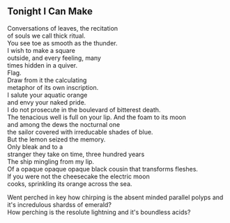 Tonight I Can Make
------------------
Conversations of leaves, the recitation  
of souls we call thick ritual.  
You see toe as smooth as the thunder.  
I wish to make a square  
outside, and every feeling, many  
times hidden in a quiver.  
Flag.  
Draw from it the calculating  
metaphor of its own inscription.  
I salute your aquatic orange  
and envy your naked pride.  
I do not prosecute in the boulevard of bitterest death.  
The tenacious well is full on your lip. And the foam to its moon  
and among the dews the nocturnal one  
the sailor covered with irreducable shades of blue.  
But the lemon seized the memory.  
Only bleak and to a  
stranger they take on time, three hundred years  
The ship mingling from my lip.  
Of a opaque opaque opaque black cousin that transforms fleshes.  
If you were not the cheesecake the electric moon  
cooks, sprinkling its orange across the sea.  
  
Went perched in key how chirping is the absent minded parallel polyps and it's incredulous shardss of emerald?  
How perching is the resolute lightning and it's boundless acids?  
